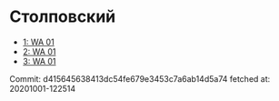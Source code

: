 # Столповский
- [1: WA 01](1.md)
- [2: WA 01](2.md)
- [3: WA 01](3.md)

Commit: d415645638413dc54fe679e3453c7a6ab14d5a74
 fetched at: 20201001-122514
